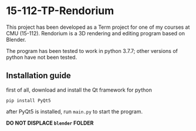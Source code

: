 # 15-112-TP-Rendorium

 This project has been developed as a Term project for one of my courses at CMU (15-112). Rendorium is a 3D rendering and editing program based on Blender.
 
 The program has been tested to work in python 3.7.7; other versions of python have not been tested.
 
## Installation guide

first of all, download and install the Qt framework for python

`pip install PyQt5`

after PyQt5 is installed, run `main.py` to start the program.

**DO NOT DISPLACE `blender` FOLDER**

